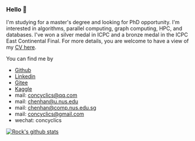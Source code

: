 
### Hello 👋

I'm studying for a master's degree and looking for PhD opportunity. I'm interested in algorithms, parallel computing, graph computing, HPC,  and databases. I've won a silver medal in ICPC and a bronze medal in the ICPC East Continental Final. For more details, you are welcome to have a view of my [CV here](https://concyclics.github.io/resume/latex/resume.pdf).

You can find me by

- [Github](https://github.com/Concyclics)
- [Linkedin](https://www.linkedin.com/in/han-chen-74784a233/)
- [Gitee](https://gitee.com/concyclics)
- [Kaggle](https://www.kaggle.com/concyclics)
- mail: [concyclics@qq.com](mailto:concyclics@qq.com)
- mail: [chenhan@u.nus.edu](mailto:chenhan@u.nus.edu)
- mail: [chenhan@comp.nus.edu.sg](mailto:chenhan@comp.nus.edu.sg)
- mail: [concyclics@gmail.com](mailto:concyclics@gmail.com)
- wechat: concyclics

<!--[![Rock's Top Langs](https://github-readme-stats.vercel.app/api/top-langs/?username=Concyclics&theme=onedark)](https://github.com/anuraghazra/github-readme-stats)  -->
[![Rock's github stats](https://github-readme-stats.vercel.app/api?username=Concyclics&theme=onedark)](https://github.com/anuraghazra/github-readme-stats)  

<!--[![Anurag's github stats](https://github-readme-stats.vercel.app/api?username=Concyclics&show_icons=true&theme=tokyonight)](https://github.com/Concyclics/github-readme-stats)-->

<!--<img align="right" src="https://github-readme-stats.vercel.app/api/top-langs/?username=Concyclics&layout=compact&theme=tokyonight" />-->

<!--[![Top Langs](https://github-readme-stats.vercel.app/api/top-langs/?username=Concyclics&layout=compact&theme=tokyonight)](https://github.com/Concyclics/github-readme-stats)-->

<!--
**Concyclics/Concyclics** is a ✨ _special_ ✨ repository because its `README.md` (this file) appears on your GitHub profile.

Here are some ideas to get you started:

- 🔭 I’m currently working on ...
- 🌱 I’m currently learning ...
- 👯 I’m looking to collaborate on ...
- 🤔 I’m looking for help with ...
- 💬 Ask me about ...
- 📫 How to reach me: ...
- 😄 Pronouns: ...
- ⚡ Fun fact: ...

急事请呼：18148778939//蓝色闪电号呼叫基地，蓝色闪电号呼叫基地。这里是华为溪村基地，请讲。我蓝色闪电号舰长亚蒙，请求追击离职人员。接过来，这里是部长，你舰是否全员就位，进入待发状态。蓝色闪电已经进入待发状态。批准请求，准备出击。这里是溪村E区，蓝色闪电请按照流程进行准备动作，前方净空，等等，你在干什么。『蓝色闪电』，前进四。

-->
<!--- 🌱 I’m currently learning on South China University of Technology and I graduated from Fuzhou NO.3 Middle School.-->
